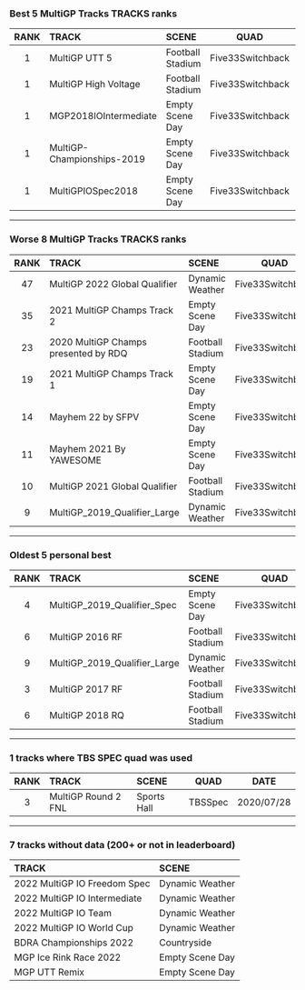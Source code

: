 ### Best 5 MultiGP Tracks TRACKS ranks
|RANK|TRACK|SCENE|QUAD|DATE|
|:---:|:---|:---|:---:|:---:|
|1|MultiGP UTT 5|Football Stadium|Five33Switchback|2020/12/28|
|1|MultiGP High Voltage|Football Stadium|Five33Switchback|2020/12/28|
|1|MGP2018IOIntermediate|Empty Scene Day|Five33Switchback|2020/07/27|
|1|MultiGP-Championships-2019|Empty Scene Day|Five33Switchback|2020/07/27|
|1|MultiGPIOSpec2018|Empty Scene Day|Five33Switchback|2020/07/27|
---
### Worse 8 MultiGP Tracks TRACKS ranks
|RANK|TRACK|SCENE|QUAD|DATE|
|:---:|:---|:---|:---:|:---:|
|47|MultiGP 2022 Global Qualifier|Dynamic Weather|Five33Switchback|2022/04/15|
|35|2021 MultiGP Champs Track 2|Empty Scene Day|Five33Switchback|2021/10/27|
|23|2020 MultiGP Champs presented by RDQ|Football Stadium|Five33Switchback|2020/12/22|
|19|2021 MultiGP Champs Track 1|Empty Scene Day|Five33Switchback|2021/11/03|
|14|Mayhem 22 by SFPV|Empty Scene Day|Five33Switchback|2022/04/02|
|11|Mayhem 2021 By YAWESOME|Empty Scene Day|Five33Switchback|2022/04/02|
|10|MultiGP 2021 Global Qualifier|Football Stadium|Five33Switchback|2021/03/31|
|9|MultiGP_2019_Qualifier_Large|Dynamic Weather|Five33Switchback|2020/07/09|
---
### Oldest 5 personal best
|RANK|TRACK|SCENE|QUAD|DATE|
|:---:|:---|:---|:---:|:---:|
|4|MultiGP_2019_Qualifier_Spec|Empty Scene Day|Five33Switchback|2020/04/21|
|6|MultiGP 2016 RF|Football Stadium|Five33Switchback|2020/06/13|
|9|MultiGP_2019_Qualifier_Large|Dynamic Weather|Five33Switchback|2020/07/09|
|3|MultiGP 2017 RF|Football Stadium|Five33Switchback|2020/07/15|
|6|MultiGP 2018 RQ|Football Stadium|Five33Switchback|2020/07/15|
---
### 1 tracks where TBS SPEC quad was used
|RANK|TRACK|SCENE|QUAD|DATE|
|:---:|:---|:---|:---:|:---:|
|3|MultiGP Round 2 FNL|Sports Hall|TBSSpec|2020/07/28|
---
### 7 tracks without data (200+ or not in leaderboard)
|TRACK|SCENE|
|:---|:---|
|2022 MultiGP IO Freedom Spec|Dynamic Weather|
|2022 MultiGP IO Intermediate|Dynamic Weather|
|2022 MultiGP IO Team|Dynamic Weather|
|2022 MultiGP IO World Cup|Dynamic Weather|
|BDRA Championships 2022|Countryside|
|MGP Ice Rink Race 2022|Empty Scene Day|
|MGP UTT Remix|Empty Scene Day|
